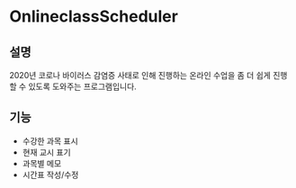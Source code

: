 # OnlineclassScheduler
## 설명
2020년 코로나 바이러스 감염증 사태로 인해 진행하는 온라인 수업을 좀 더 쉽게 진행할 수 있도록 도와주는 프로그램입니다.
## 기능
* 수강한 과목 표시
* 현재 교시 표기
* 과목별 메모
* 시간표 작성/수정
